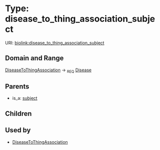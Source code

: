
# Type: disease_to_thing_association_subject




URI: [biolink:disease_to_thing_association_subject](https://w3id.org/biolink/vocab/disease_to_thing_association_subject)


## Domain and Range

[DiseaseToThingAssociation](DiseaseToThingAssociation.md) ->  <sub>REQ</sub> [Disease](Disease.md)

## Parents

 *  is_a: [subject](subject.md)

## Children


## Used by

 * [DiseaseToThingAssociation](DiseaseToThingAssociation.md)
